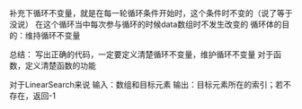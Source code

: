 补充下循环不变量，就是在每一轮循环条件开始时，这个条件时不变的（说了等于没说）
在这个循环当中每次参与循环的时候data数组时不发生改变的
循环体的目的：维持循环不变量

总结：
写出正确的代码，一定要定义清楚循环不变量，维护循环不变量
对于函数，定义清楚函数的功能

对于LinearSearch来说
输入：数组和目标元素
输出：目标元素所在的索引；若不存在，返回-1